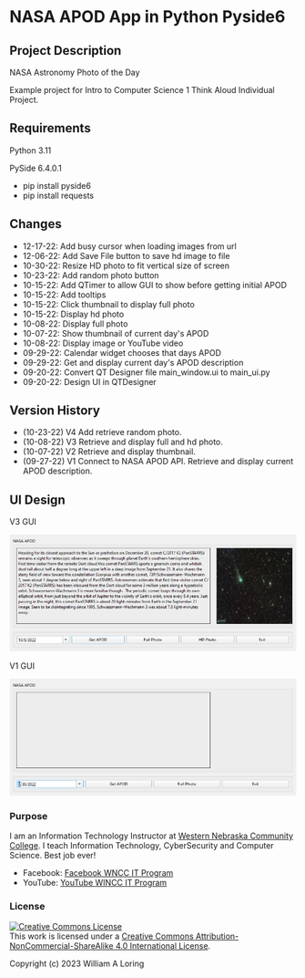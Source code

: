 # NASA APOD App in Python Pyside6
## Project Description
NASA Astronomy Photo of the Day

Example project for Intro to Computer Science 1 Think Aloud Individual Project.

## Requirements
 Python 3.11
 
 PySide 6.4.0.1
 - pip install pyside6
 - pip install requests

## Changes

- 12-17-22: Add busy cursor when loading images from url
- 12-06-22: Add Save File button to save hd image to file
- 10-30-22: Resize HD photo to fit vertical size of screen
- 10-23-22: Add random photo button
- 10-15-22: Add QTimer to allow GUI to show before getting initial APOD
- 10-15-22: Add tooltips
- 10-15-22: Click thumbnail to display full photo
- 10-15-22: Display hd photo
- 10-08-22: Display full photo
- 10-07-22: Show thumbnail of current day's APOD
- 10-08-22: Display image or YouTube video
- 09-29-22: Calendar widget chooses that days APOD
- 09-29-22: Get and display current day's APOD description
- 09-20-22: Convert QT Designer file main_window.ui to main_ui.py
- 09-20-22: Design UI in QTDesigner 

## Version History
- (10-23-22) V4 Add retrieve random photo.
- (10-08-22) V3 Retrieve and display full and hd photo.
- (10-07-22) V2 Retrieve and display thumbnail.
- (09-27-22) V1 Connect to NASA APOD API. Retrieve and display current APOD description.

## UI Design
V3 GUI

![](/images/gui_design_3.png)

V1 GUI

![](/images/gui_design_1.png)

### Purpose

I am an Information Technology Instructor at [Western Nebraska Community College](https://www.wncc.edu). I teach Information Technology, CyberSecurity and Computer Science. Best job ever!

- Facebook: [Facebook WNCC IT Program](https://www.facebook.com/wnccitprogram/)
- YouTube: [YouTube WINCC IT Program](https://www.youtube.com/@williamloringitinstructor)

### License

<a rel="license" href="http://creativecommons.org/licenses/by-nc-sa/4.0/"><img alt="Creative Commons License" style="border-width:0" src="https://i.creativecommons.org/l/by-nc-sa/4.0/88x31.png" /></a><br />This work is licensed under a <a rel="license" href="http://creativecommons.org/licenses/by-nc-sa/4.0/">Creative Commons Attribution-NonCommercial-ShareAlike 4.0 International License</a>.

Copyright (c) 2023 William A Loring
